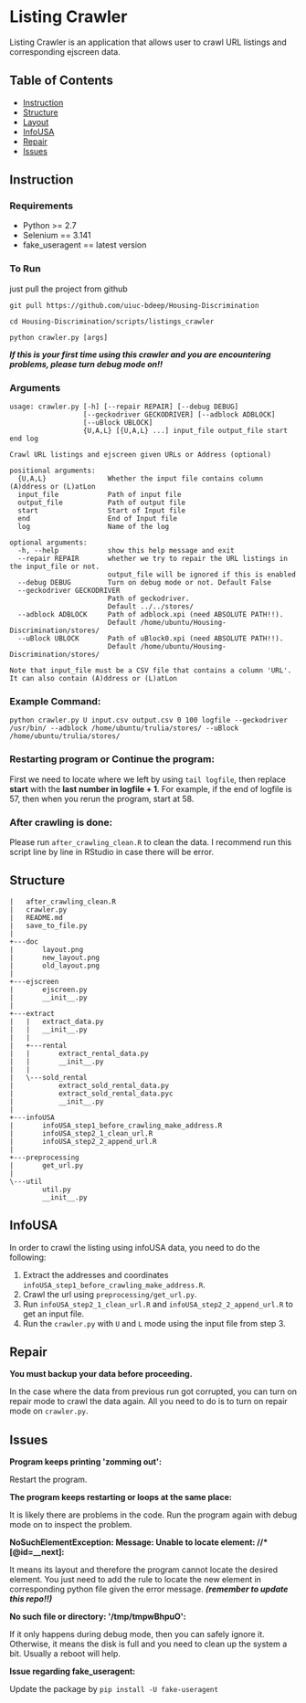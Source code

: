 Listing Crawler
===
Listing Crawler is an application that allows user to crawl URL listings and corresponding ejscreen data.

## Table of Contents

* [Instruction](#Instruction)
* [Structure](#Structure)
* [Layout](#Layout)
* [InfoUSA](#InfoUSA)
* [Repair](#Repair)
* [Issues](#Issues)

## Instruction
### Requirements
- Python >= 2.7
- Selenium == 3.141
- fake_useragent == latest version

### To Run
just pull the project from github
```gherkin=
git pull https://github.com/uiuc-bdeep/Housing-Discrimination

cd Housing-Discrimination/scripts/listings_crawler

python crawler.py [args]
```

***If this is your first time using this crawler and you are encountering problems, please turn debug mode on!!***

### Arguments
```
usage: crawler.py [-h] [--repair REPAIR] [--debug DEBUG]
                  [--geckodriver GECKODRIVER] [--adblock ADBLOCK]
                  [--uBlock UBLOCK]
                  {U,A,L} [{U,A,L} ...] input_file output_file start end log

Crawl URL listings and ejscreen given URLs or Address (optional)

positional arguments:
  {U,A,L}               Whether the input file contains column (A)ddress or (L)atLon
  input_file            Path of input file
  output_file           Path of output file
  start                 Start of Input file
  end                   End of Input file
  log                   Name of the log

optional arguments:
  -h, --help            show this help message and exit
  --repair REPAIR       whether we try to repair the URL listings in the input_file or not.
                        output_file will be ignored if this is enabled
  --debug DEBUG         Turn on debug mode or not. Default False
  --geckodriver GECKODRIVER
                        Path of geckodriver.
                        Default ../../stores/
  --adblock ADBLOCK     Path of adblock.xpi (need ABSOLUTE PATH!!).
                        Default /home/ubuntu/Housing-Discrimination/stores/
  --uBlock UBLOCK       Path of uBlock0.xpi (need ABSOLUTE PATH!!).
                        Default /home/ubuntu/Housing-Discrimination/stores/

Note that input_file must be a CSV file that contains a column 'URL'.
It can also contain (A)ddress or (L)atLon
```

### Example Command:
```gherkin=
python crawler.py U input.csv output.csv 0 100 logfile --geckodriver /usr/bin/ --adblock /home/ubuntu/trulia/stores/ --uBlock /home/ubuntu/trulia/stores/
```
### Restarting program or Continue the program:
First we need to locate where we left by using ```tail logfile```, then replace **start** with the **last number in logfile + 1**. For example, if the end of logfile is 57, then when you rerun the program, start at 58.

### After crawling is done:
Please run ```after_crawling_clean.R``` to clean the data. I recommend run this script line by line in RStudio in case there will be error.

Structure
---
```
|   after_crawling_clean.R
|   crawler.py
|   README.md
|   save_to_file.py
|
+---doc
|       layout.png
|       new_layout.png
|       old_layout.png
|
+---ejscreen
|       ejscreen.py
|       __init__.py
|
+---extract
|   |   extract_data.py
|   |   __init__.py
|   |
|   +---rental
|   |       extract_rental_data.py
|   |       __init__.py
|   |
|   \---sold_rental
|           extract_sold_rental_data.py
|           extract_sold_rental_data.pyc
|           __init__.py
|
+---infoUSA
|       infoUSA_step1_before_crawling_make_address.R
|       infoUSA_step2_1_clean_url.R
|       infoUSA_step2_2_append_url.R
|
+---preprocessing
|       get_url.py
|
\---util
        util.py
        __init__.py
```

InfoUSA
---
In order to crawl the listing using infoUSA data, you need to do the following:
1. Extract the addresses and coordinates `infoUSA_step1_before_crawling_make_address.R`. 
2. Crawl the url using `preprocessing/get_url.py`. 
3. Run `infoUSA_step2_1_clean_url.R` and `infoUSA_step2_2_append_url.R` to get an input file. 
4. Run the `crawler.py` with `U` and `L` mode using the input file from step 3.

Repair
---
**You must backup your data before proceeding.**

In the case where the data from previous run got corrupted, you can turn on repair mode to crawl the data again. All you need to do is to turn on repair mode on `crawler.py`.

Issues
---
**Program keeps printing 'zomming out':**

Restart the program.

**The program keeps restarting or loops at the same place:**

It is likely there are problems in the code. Run the program again with debug mode on to inspect the problem.

**NoSuchElementException: Message: Unable to locate element: //*[@id=__next]:**

It means 
its layout and therefore the program cannot locate the desired element. You just need to add the rule to locate the new element in corresponding python file given the error message. ***(remember to update this repo!!)***

**No such file or directory: '/tmp/tmpwBhpuO':**

If it only happens during debug mode, then you can safely ignore it. Otherwise, it means the disk is full and you need to clean up the system a bit. Usually a reboot will help.

**Issue regarding fake_useragent:**

Update the package by ```pip install -U fake-useragent```
